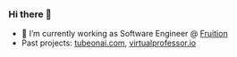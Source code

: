 ### Hi there 👋

- 🔭 I’m currently working as Software Engineer @ [Fruition](https://fruition.net/)
- Past projects: [tubeonai.com](https://tubeonai.com), [virtualprofessor.io](https://virtualprofessor.io)

<!--
**mehdi89/mehdi89** is a ✨ _special_ ✨ repository because its `README.md` (this file) appears on your GitHub profile.

Here are some ideas to get you started:

- 🔭 I’m currently working on ...
- 🌱 I’m currently learning ...
- 👯 I’m looking to collaborate on ...
- 🤔 I’m looking for help with ...
- 💬 Ask me about ...
- 📫 How to reach me: ...
- 😄 Pronouns: ...
- ⚡ Fun fact: ...
-->
